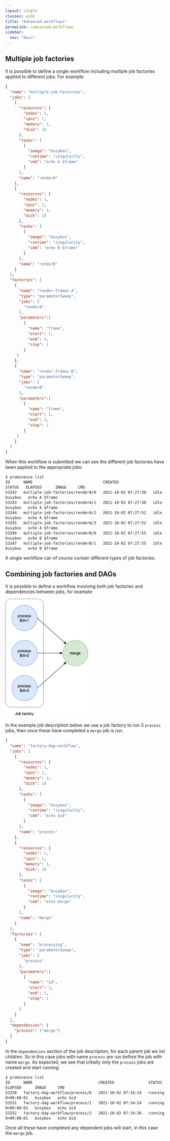 ```yaml
---
layout: single
classes: wide
title: "Advanced workflows"
permalink: /advanced-workflows
sidebar:
  nav: "docs"
---
```


## Multiple job factories
It is possible to define a single workflow including multiple job factories applied to different jobs. For example:
```json
{
  "name": "multiple-job-factories",
  "jobs": [
    {
      "resources": {
        "nodes": 1,
        "cpus": 1,
        "memory": 1,
        "disk": 10
      },
      "tasks": [
        {
          "image": "busybox",
          "runtime": "singularity",
          "cmd": "echo A $frame"
        }
      ],
      "name": "renderA"
    },
    {
      "resources": {
        "nodes": 1,
        "cpus": 1,
        "memory": 1,
        "disk": 10
      },
      "tasks": [
        {
          "image": "busybox",
          "runtime": "singularity",
          "cmd": "echo B $frame"
        }
      ],
      "name": "renderB"
    }
  ],
  "factories": [
    {
      "name": "render-frames-A",
      "type": "parameterSweep",
      "jobs": [
        "renderA"
      ],
      "parameters":[
        {
          "name": "frame",
          "start": 1,
          "end": 4,
          "step": 1
        }
     ]
    },
    {
      "name": "render-frames-B",
      "type": "parameterSweep",
      "jobs": [
        "renderB"
      ],
      "parameters":[
        {
          "name": "frame",
          "start": 1,
          "end": 3,
          "step": 1
        }
     ]
    }
  ]
}
```
When this workflow is submitted we can see the different job factories have been applied to the appropriate jobs:
```
$ prominence list
ID      NAME                               CREATED               STATUS   ELAPSED      IMAGE     CMD          
53242   multiple-job-factories/renderA/0   2021-10-02 07:27:50   idle                  busybox   echo A $frame
53243   multiple-job-factories/renderA/1   2021-10-02 07:27:50   idle                  busybox   echo A $frame
53244   multiple-job-factories/renderA/2   2021-10-02 07:27:52   idle                  busybox   echo A $frame
53245   multiple-job-factories/renderA/3   2021-10-02 07:27:52   idle                  busybox   echo A $frame
53246   multiple-job-factories/renderB/0   2021-10-02 07:27:55   idle                  busybox   echo B $frame
53247   multiple-job-factories/renderB/1   2021-10-02 07:27:55   idle                  busybox   echo B $frame
```

A single workflow can of course contain different types of job factories.

## Combining job factories and DAGs
It is possible to define a workflow involving both job factories and dependencies between jobs, for example:

![Job factory in a DAG](jobfactorydag.png)

In the example job description below we use a job factory to
run 3 `process` jobs, then once these have completed a `merge` job is run.
```json
{
  "name": "factory-dag-workflow",
  "jobs": [
    {
      "resources": {
        "nodes": 1,
        "cpus": 1,
        "memory": 1,
        "disk": 10
      },
      "tasks": [
        {
          "image": "busybox",
          "runtime": "singularity",
          "cmd": "echo $id"
        }
      ],
      "name": "process"
    },
    {
      "resources": {
        "nodes": 1,
        "cpus": 1,
        "memory": 1,
        "disk": 10
      },
      "tasks": [
        {
          "image": "busybox",
          "runtime": "singularity",
          "cmd": "echo merge"
        }
      ],
      "name": "merge"
    }
  ],
  "factories": [
    {
      "name": "processing",
      "type": "parameterSweep",
      "jobs": [
        "process"
      ],
      "parameters":[
        {
          "name": "id",
          "start": 1,
          "end": 3,
          "step": 1
        }
      ]
    }
  ],
  "dependencies": {
    "process": ["merge"]
  }
}
```
In the `dependencies` section of the job description, for each parent job we list children. So in this case jobs with name `process` are run before
the job with name `merge`. As expected, we see that initially only the `process` jobs are created and start running:
```
$ prominence list
ID      NAME                             CREATED               STATUS    ELAPSED      IMAGE     CMD     
53250   factory-dag-workflow/process/0   2021-10-02 07:34:24   running   0+00:00:01   busybox   echo $id
53251   factory-dag-workflow/process/1   2021-10-02 07:34:24   running   0+00:00:01   busybox   echo $id
53252   factory-dag-workflow/process/2   2021-10-02 07:34:26   running   0+00:00:01   busybox   echo $id
```
Once all these have completed any dependent jobs will start, in this case the `merge` job.

